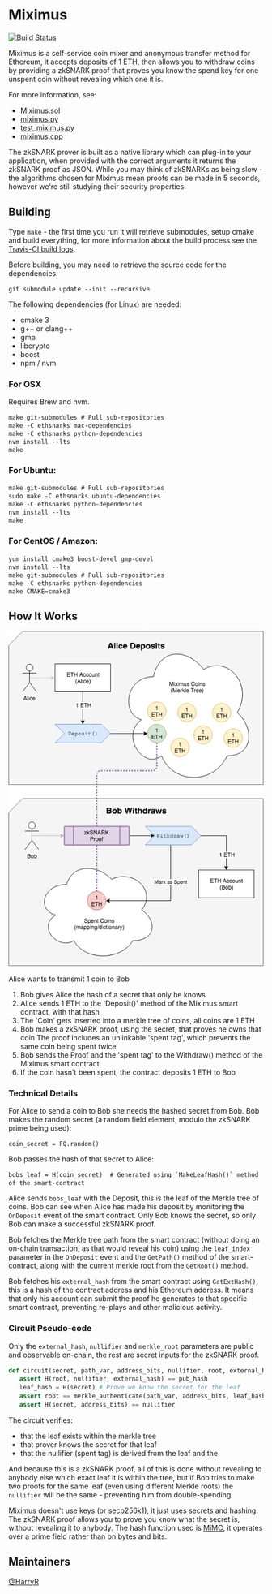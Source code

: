 # Miximus

[![Build Status](https://travis-ci.org/HarryR/ethsnarks-miximus.svg?branch=master)](https://travis-ci.org/HarryR/ethsnarks-miximus)

Miximus is a self-service coin mixer and anonymous transfer method for Ethereum, it accepts deposits of 1 ETH, then allows you to withdraw coins by providing a zkSNARK proof that proves you know the spend key for one unspent coin without revealing which one it is.

For more information, see:

 * [Miximus.sol](solidity/contracts/Miximus.sol)
 * [miximus.py](python/miximus.py)
 * [test_miximus.py](python/test/test_miximus.py)
 * [miximus.cpp](circuit/miximus.cpp)

The zkSNARK prover is built as a native library which can plug-in to your application, when provided with the correct arguments it returns the zkSNARK proof as JSON. While you may think of zkSNARKs as being slow - the algorithms chosen for Miximus mean proofs can be made in 5 seconds, however we're still studying their security properties.

## Building

Type `make` - the first time you run it will retrieve submodules, setup cmake and build everything, for more information about the build process see the [Travis-CI build logs](https://travis-ci.org/HarryR/ethsnarks-miximus).

Before building, you may need to retrieve the source code for the dependencies:

	git submodule update --init --recursive

The following dependencies (for Linux) are needed:

 * cmake 3
 * g++ or clang++
 * gmp
 * libcrypto
 * boost
 * npm / nvm

### For OSX

Requires Brew and nvm.

```
make git-submodules # Pull sub-repositories
make -C ethsnarks mac-dependencies
make -C ethsnarks python-dependencies
nvm install --lts
make
```

### For Ubuntu:

```
make git-submodules # Pull sub-repositories
sudo make -C ethsnarks ubuntu-dependencies
make -C ethsnarks python-dependencies
nvm install --lts
make
```

### For CentOS / Amazon:

```
yum install cmake3 boost-devel gmp-devel
nvm install --lts
make git-submodules # Pull sub-repositories
make -C ethsnarks python-dependencies
make CMAKE=cmake3
```

## How It Works

![Miximus Diagram](docs/deposit-withdraw-flow.png)

Alice wants to transmit 1 coin to Bob

  1. Bob gives Alice the hash of a secret that only he knows
  2. Alice sends 1 ETH to the 'Deposit()' method of the Miximus smart contract, with that hash
  3. The 'Coin' gets inserted into a merkle tree of coins, all coins are 1 ETH
  4. Bob makes a zkSNARK proof, using the secret, that proves he owns that coin
      The proof includes an unlinkable 'spent tag', which prevents the same coin being spent twice
  5. Bob sends the Proof and the 'spent tag' to the Withdraw() method of the Miximus smart contract
  6. If the coin hasn't been spent, the contract deposits 1 ETH to Bob

### Technical Details

For Alice to send a coin to Bob she needs the hashed secret from Bob. Bob makes the random secret (a random field element, modulo the zkSNARK prime being used):

    coin_secret = FQ.random()

Bob passes the hash of that secret to Alice:

    bobs_leaf = H(coin_secret)  # Generated using `MakeLeafHash()` method of the smart-contract

Alice sends `bobs_leaf` with the Deposit, this is the leaf of the Merkle tree of coins. Bob can see when Alice has made his deposit by monitoring the `OnDeposit` event of the smart contract. Only Bob knows the secret, so only Bob can make a successful zkSNARK proof.

Bob fetches the Merkle tree path from the smart contract (without doing an on-chain transaction, as that would reveal his coin) using the `leaf_index` parameter in the `OnDeposit` event and the `GetPath()` method of the smart-contract, along with the current merkle root from the `GetRoot()` method.

Bob fetches his `external_hash` from the smart contract using `GetExtHash()`, this is a hash of the contract address and his Ethereum address. It means that only his account can submit the proof he generates to that specific smart contract, preventing re-plays and other malicious activity.


### Circuit Pseudo-code

Only the `external_hash`, `nullifier` and `merkle_root` parameters are public and observable on-chain, the rest are secret inputs for the zkSNARK proof.

```python
def circuit(secret, path_var, address_bits, nullifier, root, external_hash, pub_hash):
   assert H(root, nullifier, external_hash) == pub_hash
   leaf_hash = H(secret) # Prove we know the secret for the leaf
   assert root == merkle_authenticate(path_var, address_bits, leaf_hash) # Prove that leaf exists within the tree
   assert H(secret, address_bits) == nullifier
```

The circuit verifies:

 * that the leaf exists within the merkle tree
 * that prover knows the secret for that leaf
 * that the nullifier (spent tag) is derived from the leaf and the

And because this is a zkSNARK proof, all of this is done without revealing to anybody else which exact leaf it is within the tree, but if Bob tries to make two proofs for the same leaf (even using different Merkle roots) the `nullifier` will be the same - preventing him from double-spending.

Miximus doesn't use keys (or secp256k1), it just uses secrets and hashing. The zkSNARK proof allows you to prove you know what the secret is, without revealing it to anybody. The hash function used is [MiMC](https://eprint.iacr.org/2016/492), it operates over a prime field rather than on bytes and bits.

## Maintainers

[@HarryR](https://github.com/HarryR)
